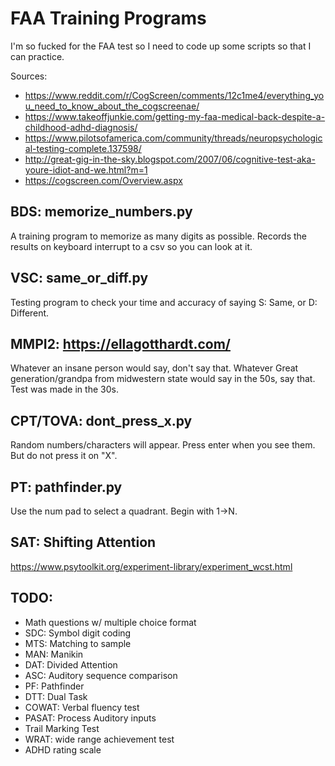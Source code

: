 # FAA Training Programs

I'm so fucked for the FAA test so I need to code up some scripts so that I can
practice.

Sources:
- https://www.reddit.com/r/CogScreen/comments/12c1me4/everything_you_need_to_know_about_the_cogscreenae/
- https://www.takeoffjunkie.com/getting-my-faa-medical-back-despite-a-childhood-adhd-diagnosis/
- https://www.pilotsofamerica.com/community/threads/neuropsychological-testing-complete.137598/
- http://great-gig-in-the-sky.blogspot.com/2007/06/cognitive-test-aka-youre-idiot-and-we.html?m=1
- https://cogscreen.com/Overview.aspx

## BDS: memorize_numbers.py
A training program to memorize as many digits as possible. Records the results
on keyboard interrupt to a csv so you can look at it.

## VSC: same_or_diff.py
Testing program to check your time and accuracy of saying S: Same, or D:
Different.

## MMPI2: https://ellagotthardt.com/
Whatever an insane person would say, don't say that. Whatever Great
generation/grandpa from midwestern state would say in the 50s, say that. Test
was made in the 30s.

## CPT/TOVA: dont_press_x.py
Random numbers/characters will appear. Press enter when you see them. But do not
press it on "X".

## PT: pathfinder.py
Use the num pad to select a quadrant. Begin with 1->N.

## SAT: Shifting Attention
https://www.psytoolkit.org/experiment-library/experiment_wcst.html

## TODO:

- Math questions w/ multiple choice format
- SDC: Symbol digit coding
- MTS: Matching to sample
- MAN: Manikin
- DAT: Divided Attention
- ASC: Auditory sequence comparison
- PF: Pathfinder
- DTT: Dual Task
- COWAT: Verbal fluency test
- PASAT: Process Auditory inputs
- Trail Marking Test
- WRAT: wide range achievement test
- ADHD rating scale
